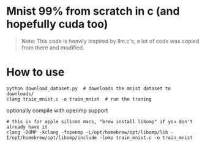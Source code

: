 # Mnist 99% from scratch in c (and hopefully cuda too)

> Note: This code is heavily inspired by llm.c's, a lot of code was copied from there and modified.


# How to use

```shell
python download_dataset.py  # downloads the mnist dataset to downloads/
clang train_mnist.c -o train_mnist  # run the traning
```

optionally compile with openmp support
```shell
# this is for apple silicon macs, "brew install libomp" if you don't already have it
clang -DOMP -Xclang -fopenmp -L/opt/homebrew/opt/libomp/lib -I/opt/homebrew/opt/libomp/include -lomp train_mnist.c -o train_mnist
```
